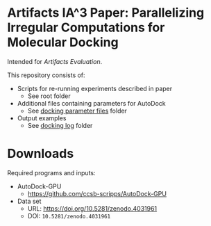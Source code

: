 # Artifacts IA^3 Paper: Parallelizing Irregular Computations for Molecular Docking

Intended for _Artifacts Evaluation_.

This repository consists of:

* Scripts for re-running experiments described in paper
	* See root folder
* Additional files containing parameters for AutoDock
	* See [docking parameter files](./dpf_autodock426) folder
* Output examples
	* See [docking log](./dlg_examples) folder
# Downloads

Required programs and inputs:

* AutoDock-GPU
	*  https://github.com/ccsb-scripps/AutoDock-GPU
* Data set
	* URL: https://doi.org/10.5281/zenodo.4031961
	* DOI: `10.5281/zenodo.4031961`


